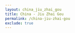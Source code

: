 ```yaml
---
layout: china_jiu_zhai_gou
title: China - Jiu Zhai Gou
permalink: /china-jiu-zhai-gou
exclude: true
---
```

